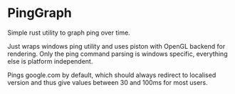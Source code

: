# PingGraph
Simple rust utility to graph ping over time.

Just wraps windows ping utility and uses piston with OpenGL backend for rendering. Only the ping command parsing is windows specific, everything else is platform independent.

Pings google.com by default, which should always redirect to localised version and thus give values between 30 and 100ms for most users.
